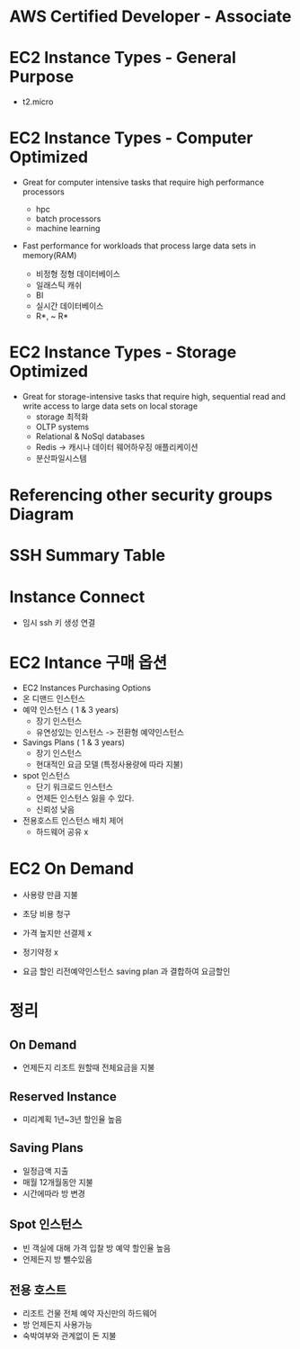 # AWS Certified Developer - Associate

# EC2 Instance Types - General Purpose
- t2.micro

# EC2 Instance Types - Computer Optimized
- Great for computer intensive tasks that require high performance processors
    - hpc 
    - batch processors
    - machine learning


- Fast performance for workloads that process large data sets in memory(RAM)
    - 비정형 정형 데이터베이스
    -  일래스틱 캐쉬
    - BI
    - 실시간 데이터베이스
    - R*, ~ R*

# EC2 Instance Types - Storage Optimized
- Great for storage-intensive tasks that require high, sequential read and write access to large data sets on local storage
    - storage 최적화 
    - OLTP systems
    - Relational & NoSql databases
    - Redis -> 캐시나 데이터 웨어하우징 애플리케이션
    - 분산파일시스템


# Referencing other security groups Diagram


# SSH Summary Table


# Instance Connect 
- 임시 ssh 키 생성 연결

# EC2 Intance 구매 옵션
- EC2 Instances Purchasing Options
- 온 디맨드 인스턴스
- 예약 인스턴스 ( 1 & 3 years)
    - 장기 인스턴스
    - 유연성있는 인스턴스 -> 전환형 예약인스턴스
- Savings Plans ( 1 & 3 years)
    - 장기 인스턴스
    - 현대적인 요금 모델 (특정사용량에 따라 지불)
- spot 인스턴스
    - 단기 워크로드 인스턴스
    - 언제든 인스턴스 잃을 수 있다.
    - 신뢰성 낮음
- 전용호스트 인스턴스 배치 제어 
    - 하드웨어 공유 x

# EC2 On Demand
- 사용량 만큼 지불
- 초당 비용 청구
- 가격 높지만 선결제 x
- 정기약정 x

- 요금 할인
리전예약인스턴스 saving plan 과 결합하여 요금할인

# 정리
## On Demand
- 언제든지 리조트 원할때 전체요금을 지불

## Reserved Instance
- 미리계획 1년~3년 할인율 높음

## Saving Plans
- 일정금액 지출
- 매월 12개월동안 지불
- 시간에따라 방 변경

## Spot 인스턴스
- 빈 객실에 대해 가격 입찰 방 예약 할인율 높음
- 언제든지 방 뺄수있음

## 전용 호스트
- 리조트 건물 전체 예약 자신만의 하드웨어
- 방 언제든지 사용가능
- 숙박여부와 관계없이 돈 지불